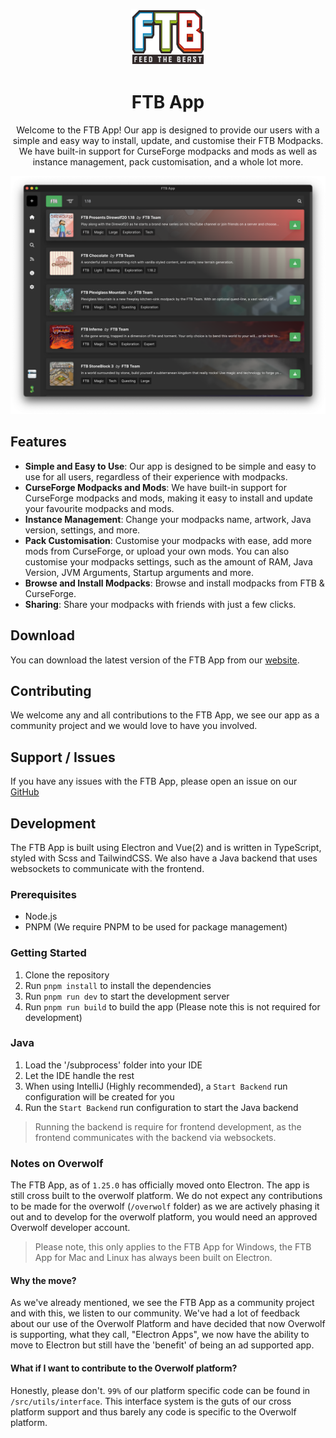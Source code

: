 <p style="text-align: center"><img src="./public/assets/images/branding/ftb-logo-full.svg" height="90" /></p>
<h1 style="text-align: center">FTB App</h1>

<p style="text-align: center">Welcome to the FTB App! Our app is designed to provide our users with a simple and easy way to install, update, and customise their FTB Modpacks. We have built-in support for CurseForge modpacks and mods as well as instance management, pack customisation, and a whole lot more.</p>

![FTB App](./.github/assets/ftb-app-preview.png "FTB App")

## Features

- **Simple and Easy to Use**: Our app is designed to be simple and easy to use for all users, regardless of their experience with modpacks.
- **CurseForge Modpacks and Mods**: We have built-in support for CurseForge modpacks and mods, making it easy to install and update your favourite modpacks and mods.
- **Instance Management**: Change your modpacks name, artwork, Java version, settings, and more.
- **Pack Customisation**: Customise your modpacks with ease, add more mods from CurseForge, or upload your own mods. You can also customise your modpacks settings, such as the amount of RAM, Java Version, JVM Arguments, Startup arguments and more.
- **Browse and Install Modpacks**: Browse and install modpacks from FTB & CurseForge.
- **Sharing**: Share your modpacks with friends with just a few clicks.

## Download

You can download the latest version of the FTB App from our [website](https://feed-the-beast.com/app).

## Contributing

We welcome any and all contributions to the FTB App, we see our app as a community project and we would love to have you involved.

## Support / Issues

If you have any issues with the FTB App, please open an issue on our [GitHub](https://github.com/ftbteam/ftb-app)

## Development

The FTB App is built using Electron and Vue(2) and is written in TypeScript, styled with Scss and TailwindCSS. We also have a Java backend that uses websockets to communicate with the frontend.

### Prerequisites

- Node.js
- PNPM (We require PNPM to be used for package management)

### Getting Started

1. Clone the repository
2. Run `pnpm install` to install the dependencies
3. Run `pnpm run dev` to start the development server
4. Run `pnpm run build` to build the app (Please note this is not required for development)

### Java

1. Load the '/subprocess' folder into your IDE
2. Let the IDE handle the rest
3. When using IntelliJ (Highly recommended), a `Start Backend` run configuration will be created for you
4. Run the `Start Backend` run configuration to start the Java backend

> Running the backend is require for frontend development, as the frontend communicates with the backend via websockets.

### Notes on Overwolf

The FTB App, as of `1.25.0` has officially moved onto Electron. The app is still cross built to the overwolf platform. We do not expect any contributions to be made for the overwolf (`/overwolf` folder) as we are actively phasing it out and to develop for the overwolf platform, you would need an approved Overwolf developer account.

> Please note, this only applies to the FTB App for Windows, the FTB App for Mac and Linux has always been built on Electron.

#### Why the move?

As we've already mentioned, we see the FTB App as a community project and with this, we listen to our community. We've had a lot of feedback about our use of the Overwolf Platform and have decided that now Overwolf is supporting, what they call, "Electron Apps", we now have the ability to move to Electron but still have the 'benefit' of being an ad supported app.

#### What if I want to contribute to the Overwolf platform?

Honestly, please don't. `99%` of our platform specific code can be found in `/src/utils/interface`. This interface system is the guts of our cross platform support and thus barely any code is specific to the Overwolf platform.

